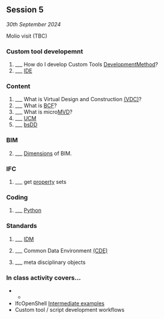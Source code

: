 ## Session 5 

*30th September 2024*

Molio visit (TBC)

### Custom tool developemnt
1. ___ How do I develop Custom Tools [DevelopmentMethod](/41934/Concepts/DevelopmentMethod)?
1. ___ [IDE](/41934/Concepts/IDE) 

### Content
1. ___ What is Virtual Design and Construction [(VDC)](/41934/Concepts/VDC)?
1. ___ What is [BCF](/41934/Concepts/BCF)?
1. ___ What is micro[MVD](/41934/Concepts/MVD)?
1. ___ [UCM](/41934/Concepts/UCM)
1. ___ [bsDD](/41934/Concepts/bsDD)

### BIM  
2. ___ [Dimensions](/41934/Concepts/Dimensions) of BIM.

### IFC
1. ___ get [property](/41934/Concepts/Properties) sets

### Coding
1. ___ [Python](/41934/Concepts/Python)



### Standards
1. ___ [IDM](/41934/Concepts/IDM)
2. ___ Common Data Environment [(CDE)](/41934/Concepts/CDE)

1. ___ meta disciplinary objects


### In class activity covers...

* * 
* IfcOpenShell [Intermediate examples](/41934/Examples/IfcOpenShell/Intermediate)
* Custom tool / script development workflows
